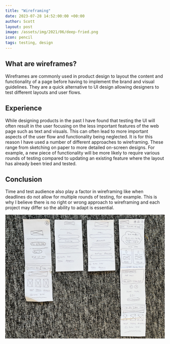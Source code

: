 ```yaml
---
title: "Wireframing"
date: 2023-07-28 14:52:00:00 +00:00
author: Scott
layout: post
image: /assets/img/2021/06/deep-fried.png
icon: pencil
tags: testing, design
---
```


<h2>What are wireframes?</h2>

Wireframes are commonly used in product design to layout the content and functionality of a page before having to implement the brand and visual guidelines. They are a quick alternative to UI design allowing designers to test different layouts and user flows.

<h2>Experience</h2>

While designing products in the past I have found that testing the UI will often result in the user focusing on the less important features of the web page such as text and visuals. This can often lead to more important aspects of the user flow and functionality being neglected. It is for this reason I have used a number of different approaches to wireframing. These range from sketching on paper to more detailed on-screen designs. For example, a new piece of functionality will be more likely to require various rounds of testing compared to updating an existing feature where the layout has already been tried and tested.

<h2>Conclusion</h2>

Time and test audience also play a factor in wireframing like when deadlines do not allow for multiple rounds of testing, for example. This is why I believe there is no right or wrong approach to wireframing and each project may differ so the ability to adapt is essential.

<div class="imgblock">
    <img src="/assets/img/paperwireframe.png"/>
</div>